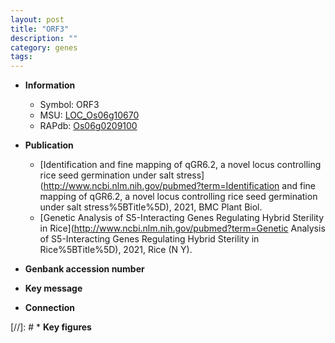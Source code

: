 ```yaml
---
layout: post
title: "ORF3"
description: ""
category: genes
tags: 
---
```


* **Information**  
    + Symbol: ORF3  
    + MSU: [LOC_Os06g10670](http://rice.uga.edu/cgi-bin/ORF_infopage.cgi?orf=LOC_Os06g10670)  
    + RAPdb: [Os06g0209100](http://rapdb.dna.affrc.go.jp/viewer/gbrowse_details/irgsp1?name=Os06g0209100)  

* **Publication**  
    + [Identification and fine mapping of qGR6.2, a novel locus controlling rice seed germination under salt stress](http://www.ncbi.nlm.nih.gov/pubmed?term=Identification and fine mapping of qGR6.2, a novel locus controlling rice seed germination under salt stress%5BTitle%5D), 2021, BMC Plant Biol.
    + [Genetic Analysis of S5-Interacting Genes Regulating Hybrid Sterility in Rice](http://www.ncbi.nlm.nih.gov/pubmed?term=Genetic Analysis of S5-Interacting Genes Regulating Hybrid Sterility in Rice%5BTitle%5D), 2021, Rice (N Y).

* **Genbank accession number**  

* **Key message**  

* **Connection**  

[//]: # * **Key figures**  


